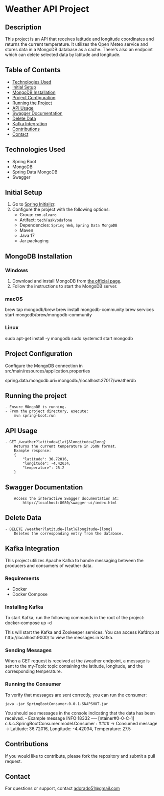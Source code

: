 # Weather API Project

## Description
This project is an API that receives latitude and longitude coordinates and returns the current temperature. It utilizes the Open Meteo service and stores data in a MongoDB database as a cache. There's also an endpoint which can delete selected data by latitude and longitude.

## Table of Contents
- [Technologies Used](#technologies-used)
- [Initial Setup](#initial-setup)
- [MongoDB Installation](#mongodb-installation)
- [Project Configuration](#project-configuration)
- [Running the Project](#running-the-project)
- [API Usage](#api-usage)
- [Swagger Documentation](#swagger-documentation)
- [Delete Data](#delete-data) 
- [Kafka Integration](#kafka-integration)
- [Contributions](#contributions)
- [Contact](#contact)

## Technologies Used
- Spring Boot
- MongoDB
- Spring Data MongoDB
- Swagger

## Initial Setup
1. Go to [Spring Initializr](https://start.spring.io/).
2. Configure the project with the following options:
   - Group: `com.alvaro`
   - Artifact: `techTaskVodafone`
   - Dependencies: `Spring Web`, `Spring Data MongoDB`
   - Maven 
   - Java 17 
   - Jar packaging

## MongoDB Installation
### Windows
1. Download and install MongoDB from [the official page](https://www.mongodb.com/try/download/community).
2. Follow the instructions to start the MongoDB server.

### macOS

brew tap mongodb/brew
brew install mongodb-community
brew services start mongodb/brew/mongodb-community


### Linux
sudo apt-get install -y mongodb
sudo systemctl start mongodb

## Project Configuration 
Configure the MongoDB connection in src/main/resources/application.properties 

spring.data.mongodb.uri=mongodb://localhost:27017/weatherdb

## Running the project 
    - Ensure MOngoDB is running. 
    - From the project directory, execute: 
        mvn spring-boot:run 

## API Usage 
    - GET /weather?latitude={lat}&longitude={long} 
        Returns the current temperature in JSON format. 
        Example response: 
        {
            "latitude": 36.72016,
            "longitude": -4.42034,
            "temperature": 25.2
        } 

## Swagger Documentation 
        Access the interactive Swagger documentation at:
            http://localhost:8080/swagger-ui/index.html

## Delete Data
    - DELETE /weather?latitude={lat}&longitude={long} 
        Deletes the corresponding entry from the database.

## Kafka Integration

This project utilizes Apache Kafka to handle messaging between the producers and consumers of weather data.

### Requirements

- Docker
- Docker Compose

### Installing Kafka

To start Kafka, run the following commands in the root of the project:        
    docker-compose up -d

This will start the Kafka and Zookeeper services. You can access Kafdrop at http://localhost:9000/ to view the messages in Kafka. 

### Sending Messages

When a GET request is received at the /weather endpoint, a message is sent to the my-Topic topic containing the latitude, longitude, and the corresponding temperature.

### Running the Consumer
To verify that messages are sent correctly, you can run the consumer:

    java -jar SpringBootConsumer-0.0.1-SNAPSHOT.jar

You should see messages in the console indicating that the data has been received. 
    - Example message
        INFO 18332 --- [ntainer#0-0-C-1] c.k.c.SpringBootConsumer.model.Consumer  : #### -> Consumed message -> Latitude: 36.72016, Longitude: -4.42034, Temperature: 27.5

## Contributions
If you would like to contribute, please fork the repository and submit a pull request. 

## Contact
For questions or support, contact adorado51@gmail.com 
